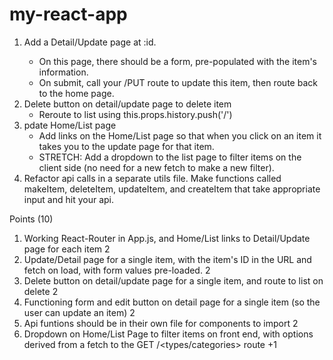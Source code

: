 # my-react-app

1. Add a Detail/Update page at <items>:id.
   - On this page, there should be a form, pre-populated with the item's information.
   - On submit, call your /PUT route to update this item, then route back to the home page.
2. Delete button on detail/update page to delete item
   - Reroute to list using this.props.history.push('/')
3. pdate Home/List page
   - Add links on the Home/List page so that when you click on an item it takes you to the update page for that item.
   - STRETCH: Add a dropdown to the list page to filter items on the client side (no need for a new fetch to make a new filter).
4. Refactor api calls in a separate utils file. Make functions called makeItem, deleteItem, updateItem, and createItem that take appropriate input and hit your api.

Points (10)

1. Working React-Router in App.js, and Home/List links to Detail/Update page for each item 2
2. Update/Detail page for a single item, with the item's ID in the URL and fetch on load, with form values pre-loaded. 2
3. Delete button on detail/update page for a single item, and route to list on delete 2
4. Functioning form and edit button on detail page for a single item (so the user can update an item) 2
5. Api funtions should be in their own file for components to import 2
6. Dropdown on Home/List Page to filter items on front end, with options derived from a fetch to the GET /<types/categories> route +1
